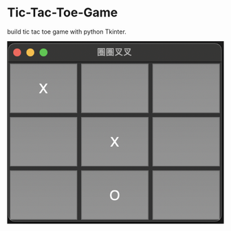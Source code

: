 # Tic-Tac-Toe-Game
build tic tac toe game with python Tkinter.

![image](https://github.com/appfromape/Tic-Tac-Toe-Game/blob/main/1.png)
